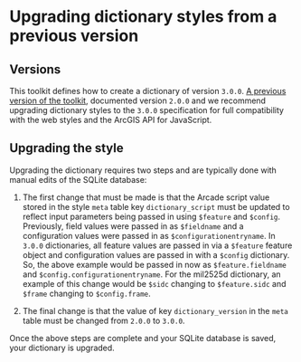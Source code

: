 # Upgrading dictionary styles from a previous version

## Versions
This toolkit defines how to create a dictionary of version `3.0.0`. [A previous version of the toolkit](https://github.com/Esri/dictionary-renderer-toolkit/tree/release/2.0.0), documented version `2.0.0` and we recommend upgrading dictionary styles to the `3.0.0` specification for full compatibility with the web styles and the ArcGIS API for JavaScript.

## Upgrading the style

Upgrading the dictionary requires two steps and are typically done with manual edits of the SQLite database:

1. The first change that must be made is that the Arcade script value stored in the style `meta` table key `dictionary_script` must be updated to reflect input parameters being passed in using `$feature` and `$config`. Previously, field values were passed in as `$fieldname` and a configuration values were passed in as `$configurationentryname`. In `3.0.0` dictionaries, all feature values are passed in via a `$feature` feature object and configuration values are passed in with a `$config` dictionary. So, the above example would be passed in now as `$feature.fieldname` and `$config.configurationentryname`. For the mil2525d dictionary, an example of this change would be `$sidc` changing to `$feature.sidc` and `$frame` changing to `$config.frame`.

1. The final change is that the value of key `dictionary_version` in the `meta` table must be changed from `2.0.0` to `3.0.0`.

Once the above steps are complete and your SQLite database is saved, your dictionary is upgraded.